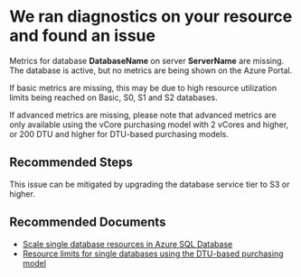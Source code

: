 <properties
    pageTitle="Database metrics are missing due to low SLO"
    description="Metrics are missing due to low SLO"
    infoBubbleText="Database metrics are missing due to low SLO. See details on the right."
    service="microsoft.sql"
    resource="servers"
    authors="yujzhan"
    ms.author="yujzhan"
    displayOrder=""
    articleId="MissingMetricsLowSlo_9183A4AE-2FC7-4150-94BF-416B19C15359"
    diagnosticScenario="MissingeMtricsLowSlo"
    selfHelpType="diagnostics"
    supportTopicIds="32630435,32630434,32630412"
    resourceTags=""
    productPesIds="13491"
    cloudEnvironments="Public, Fairfax, MoonCake, blackforest, usnat, ussec"
    ownershipId="AzureData_AzureSQLDB_Telemetry"
/>

# We ran diagnostics on your resource and found an issue

<!--issueDescription-->
Metrics for database **<!--$DatabaseName-->DatabaseName<!--/$DatabaseName-->** on server **<!--$ServerName-->ServerName<!--/$ServerName-->** are missing. The database is active, but no metrics are being shown on the Azure Portal.

If basic metrics are missing, this may be due to high resource utilization limits being reached on Basic, S0, S1 and S2 databases. 

If advanced metrics are missing, please note that advanced metrics are only available using the vCore purchasing model with 2 vCores and higher, or 200 DTU and higher for DTU-based purchasing models.
<!--/issueDescription--> 

## **Recommended Steps**

This issue can be mitigated by upgrading the database service tier to S3 or higher.

## **Recommended Documents**
 
* [Scale single database resources in Azure SQL Database](https://docs.microsoft.com/azure/azure-sql/database/single-database-scale)
* [Resource limits for single databases using the DTU-based purchasing model](https://docs.microsoft.com/azure/sql-database/sql-database-dtu-resource-limits-single-databases)